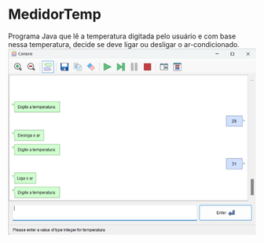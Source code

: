 # MedidorTemp
Programa Java que lê a temperatura digitada pelo usuário e com base nessa temperatura, decide se deve ligar ou desligar o ar-condicionado. 
![Alt text](image.png)
